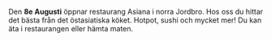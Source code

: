 Den **8e Augusti** öppnar restaurang Asiana i norra Jordbro. Hos oss du hittar
det bästa från det östasiatiska köket. Hotpot, sushi och mycket mer! Du kan äta
i restaurangen eller hämta maten.
